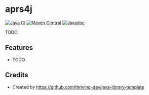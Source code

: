 # aprs4j

[![Java CI](https://github.com/xdab/aprs4j/actions/workflows/1.pipeline.yml/badge.svg)](https://github.com/xdab/aprs4j/actions/workflows/1.pipeline.yml)
[![Maven Central](https://img.shields.io/maven-central/v/pl.so5dz/aprs4j.svg)](https://central.sonatype.com/artifact/pl.so5dz/aprs4j)
[![Javadoc](https://img.shields.io/badge/JavaDoc-Online-green)](https://xdab.github.io/aprs4j/javadoc/)

TODO

## Features
- TODO

## Credits
- Created by https://github.com/thriving-dev/java-library-template
